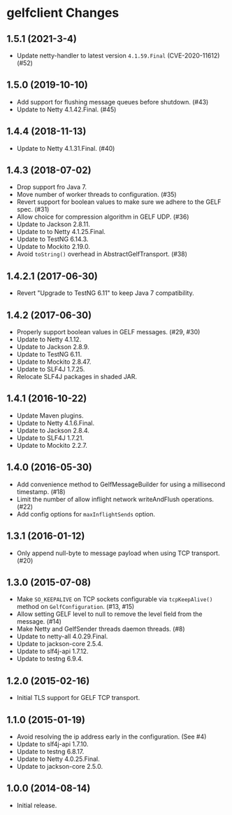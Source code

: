 gelfclient Changes
==================
## 1.5.1 (2021-3-4)

* Update netty-handler to latest version `4.1.59.Final` (CVE-2020-11612) (#52) 

## 1.5.0 (2019-10-10)

* Add support for flushing message queues before shutdown. (#43)
* Update to Netty 4.1.42.Final. (#45)

## 1.4.4 (2018-11-13)

* Update to Netty 4.1.31.Final. (#40)

## 1.4.3 (2018-07-02)

* Drop support fro Java 7.
* Move number of worker threads to configuration. (#35)
* Revert support for boolean values to make sure we adhere to the GELF spec. (#31)
* Allow choice for compression algorithm in GELF UDP. (#36)
* Update to Jackson 2.8.11.
* Update to to Netty 4.1.25.Final.
* Update to TestNG 6.14.3.
* Update to Mockito 2.19.0.
* Avoid `toString()` overhead in AbstractGelfTransport. (#38)

## 1.4.2.1 (2017-06-30)

* Revert "Upgrade to TestNG 6.11" to keep Java 7 compatibility.

## 1.4.2 (2017-06-30)

* Properly support boolean values in GELF messages. (#29, #30)
* Update to Netty 4.1.12.
* Update to Jackson 2.8.9.
* Update to TestNG 6.11.
* Update to Mockito 2.8.47.
* Update to SLF4J 1.7.25.
* Relocate SLF4J packages in shaded JAR.

## 1.4.1 (2016-10-22)

* Update Maven plugins.
* Update to Netty 4.1.6.Final.
* Update to Jackson 2.8.4.
* Update to SLF4J 1.7.21.
* Update to Mockito 2.2.7.

## 1.4.0 (2016-05-30)

* Add convenience method to GelfMessageBuilder for using a millisecond timestamp. (#18)
* Limit the number of allow inflight network writeAndFlush operations. (#22)
* Add config options for `maxInflightSends` option.

## 1.3.1 (2016-01-12)

* Only append null-byte to message payload when using TCP transport. (#20)

## 1.3.0 (2015-07-08)

* Make `SO_KEEPALIVE` on TCP sockets configurable via `tcpKeepAlive()` method on `GelfConfiguration`. (#13, #15)
* Allow setting GELF level to null to remove the level field from the message. (#14)
* Make Netty and GelfSender threads daemon threads. (#8)
* Update to netty-all 4.0.29.Final.
* Update to jackson-core 2.5.4.
* Update to slf4j-api 1.7.12.
* Update to testng 6.9.4.

## 1.2.0 (2015-02-16)

* Initial TLS support for GELF TCP transport.

## 1.1.0 (2015-01-19)

* Avoid resolving the ip address early in the configuration. (See #4)
* Update to slf4j-api 1.7.10.
* Update to testng 6.8.17.
* Update to Netty 4.0.25.Final.
* Update to jackson-core 2.5.0.

## 1.0.0 (2014-08-14)

* Initial release.
